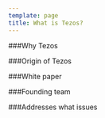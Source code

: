 ```yaml
---
template: page
title: What is Tezos? 
---
```


###Why Tezos

###Origin of Tezos

###White paper

###Founding team

###Addresses what issues


